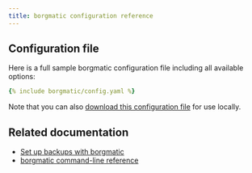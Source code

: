 ```yaml
---
title: borgmatic configuration reference
---
```

## Configuration file

Here is a full sample borgmatic configuration file including all available options: 

```yaml
{% include borgmatic/config.yaml %}
```

Note that you can also [download this configuration
file](https://torsion.org/borgmatic/docs/reference/config.yaml) for use locally.


## Related documentation

 * [Set up backups with borgmatic](https://torsion.org/borgmatic/docs/how-to/set-up-backups.md)
 * [borgmatic command-line reference](https://torsion.org/borgmatic/docs/reference/command-line.md)
